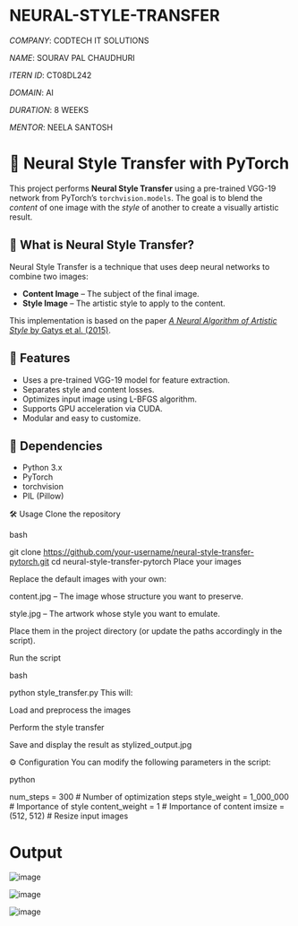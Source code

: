 # NEURAL-STYLE-TRANSFER

*COMPANY*: CODTECH IT SOLUTIONS

*NAME*: SOURAV PAL CHAUDHURI

*ITERN ID*: CT08DL242

*DOMAIN*: AI

*DURATION*: 8 WEEKS

*MENTOR*: NEELA SANTOSH

# 🎨 Neural Style Transfer with PyTorch

This project performs **Neural Style Transfer** using a pre-trained VGG-19 network from PyTorch’s `torchvision.models`. The goal is to blend the *content* of one image with the *style* of another to create a visually artistic result.


## 🧠 What is Neural Style Transfer?

Neural Style Transfer is a technique that uses deep neural networks to combine two images:
- **Content Image** – The subject of the final image.
- **Style Image** – The artistic style to apply to the content.

This implementation is based on the paper [*A Neural Algorithm of Artistic Style* by Gatys et al. (2015)](https://arxiv.org/abs/1508.06576).

## 🚀 Features

- Uses a pre-trained VGG-19 model for feature extraction.
- Separates style and content losses.
- Optimizes input image using L-BFGS algorithm.
- Supports GPU acceleration via CUDA.
- Modular and easy to customize.

## 🧩 Dependencies

- Python 3.x
- PyTorch
- torchvision
- PIL (Pillow)

🛠️ Usage
Clone the repository

bash

git clone https://github.com/your-username/neural-style-transfer-pytorch.git
cd neural-style-transfer-pytorch
Place your images

Replace the default images with your own:

content.jpg – The image whose structure you want to preserve.

style.jpg – The artwork whose style you want to emulate.

Place them in the project directory (or update the paths accordingly in the script).

Run the script

bash

python style_transfer.py
This will:

Load and preprocess the images

Perform the style transfer

Save and display the result as stylized_output.jpg

⚙️ Configuration
You can modify the following parameters in the script:

python

num_steps = 300            # Number of optimization steps
style_weight = 1_000_000   # Importance of style
content_weight = 1         # Importance of content
imsize = (512, 512)        # Resize input images


# Output

![image](https://github.com/user-attachments/assets/42a5e01e-2d42-4cfe-a45c-ce8ccc7fd232)

![image](https://github.com/user-attachments/assets/9c78d351-7dca-4be1-9305-60dd9d742044)

![image](https://github.com/user-attachments/assets/9a62bcc4-6be3-46bf-add5-ccb81426ddcb)







